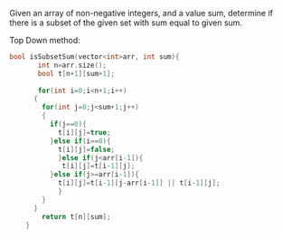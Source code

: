 Given an array of non-negative integers, and a value sum, determine if there is a subset of the given set with sum equal to given sum. 


Top Down method:
```cpp
bool isSubsetSum(vector<int>arr, int sum){
       int n=arr.size();
       bool t[n+1][sum+1];
       
       for(int i=0;i<n+1;i++)
      {
        for(int j=0;j<sum+1;j++)
        {
          if(j==0){
            t[i][j]=true;
          }else if(i==0){
            t[i][j]=false;
            }else if(j<arr[i-1]){
             t[i][j]=t[i-1][j];
          }else if(j>=arr[i-1]){
            t[i][j]=t[i-1][j-arr[i-1]] || t[i-1][j];  
            }
        }
      }
        return t[n][sum];
    }
```
